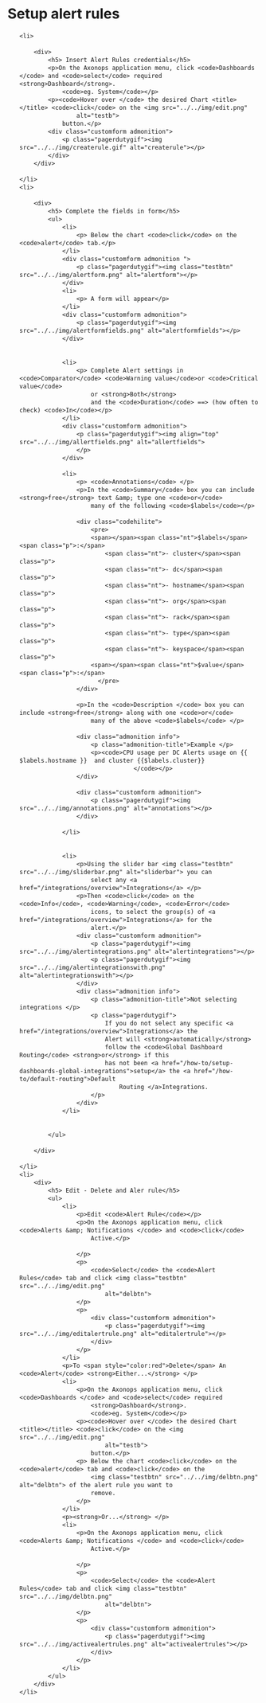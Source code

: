 # Setup alert rules

<ol>

    <li>

        <div>
            <h5> Insert Alert Rules credentials</h5>
            <p>On the Axonops application menu, click <code>Dashboards </code> and <code>select</code> required <strong>Dashboard</strong>.
                <code>eg. System</code></p>
            <p><code>Hover over </code> the desired Chart <title></title> <code>click</code> on the <img src="../../img/edit.png"
                    alt="testb">
                button.</p>
            <div class="customform admonition">
                <p class="pagerdutygif"><img src="../../img/createrule.gif" alt="createrule"></p>
            </div>
        </div>

    </li>
    <li>

        <div>
            <h5> Complete the fields in form</h5>
            <ul>
                <li>
                    <p> Below the chart <code>click</code> on the <code>alert</code> tab.</p>
                </li>
                <div class="customform admonition ">
                    <p class="pagerdutygif"><img class="testbtn" src="../../img/alertform.png" alt="alertform"></p>
                </div>
                <li>
                    <p> A form will appear</p>
                </li>
                <div class="customform admonition">
                    <p class="pagerdutygif"><img src="../../img/alertformfields.png" alt="alertformfields"></p>
                </div>


                <li>
                    <p> Complete Alert settings in <code>Comparator</code> <code>Warning value</code>or <code>Critical value</code>
                        or <strong>Both</strong>
                        and the <code>Duration</code> ==> (how often to check) <code>In</code></p>
                </li>
                <div class="customform admonition">
                    <p class="pagerdutygif"><img align="top" src="../../img/allertfields.png" alt="allertfields">
                    </p>
                </div>

                <li>
                    <p> <code>Annotations</code> </p>
                    <p>In the <code>Summary</code> box you can include <strong>free</strong> text &amp; type one <code>or</code>
                        many of the following <code>$labels</code></p>

                    <div class="codehilite">
                        <pre>
                        <span></span><span class="nt">$labels</span><span class="p">:</span>
                            <span class="nt">- cluster</span><span class="p">
                            <span class="nt">- dc</span><span class="p">
                            <span class="nt">- hostname</span><span class="p">
                            <span class="nt">- org</span><span class="p">
                            <span class="nt">- rack</span><span class="p">
                            <span class="nt">- type</span><span class="p">
                            <span class="nt">- keyspace</span><span class="p">
                        <span></span><span class="nt">$value</span><span class="p">:</span>
                          </pre>
                    </div>

                    <p>In the <code>Description </code> box you can include <strong>free</strong> along with one <code>or</code>
                        many of the above <code>$labels</code> </p>

                    <div class="admonition info">
                        <p class="admonition-title">Example </p>
                        <p><code>CPU usage per DC Alerts usage on {{ $labels.hostname }}  and cluster {{$labels.cluster}}  
                                    </code></p>
                    </div>

                    <div class="customform admonition">
                        <p class="pagerdutygif"><img src="../../img/annotations.png" alt="annotations"></p>
                    </div>

                </li>


                <li>
                    <p>Using the slider bar <img class="testbtn" src="../../img/sliderbar.png" alt="sliderbar"> you can
                        select any <a href="/integrations/overview">Integrations</a> </p>
                    <p>Then <code>click</code> on the <code>Info</code>, <code>Warning</code>, <code>Error</code>
                        icons, to select the group(s) of <a href="/integrations/overview">Integrations</a> for the
                        alert.</p>
                    <div class="customform admonition">
                        <p class="pagerdutygif"><img src="../../img/alertintegrations.png" alt="alertintegrations"></p>
                        <p class="pagerdutygif"><img src="../../img/alertintegrationswith.png" alt="alertintegrationswith"></p>
                    </div>
                    <div class="admonition info">
                        <p class="admonition-title">Not selecting integrations </p>
                        <p class="pagerdutygif">
                            If you do not select any specific <a href="/integrations/overview">Integrations</a> the
                            Alert will <strong>automatically</strong>
                            follow the <code>Global Dashboard Routing</code> <strong>or</strong> if this
                            has not been <a href="/how-to/setup-dashboards-global-integrations">setup</a> the <a href="/how-to/default-routing">Default
                                Routing </a>Integrations.
                        </p>
                    </div>
                </li>


            </ul>

        </div>

    </li>
    <li>
        <div>
            <h5> Edit - Delete and Aler rule</h5>
            <ul>
                <li>
                    <p>Edit <code>Alert Rule</code></p>
                    <p>On the Axonops application menu, click <code>Alerts &amp; Notifications </code> and <code>click</code>
                        Active.</p>

                    </p>
                    <p>
                        <code>Select</code> the <code>Alert Rules</code> tab and click <img class="testbtn" src="../../img/edit.png"
                            alt="delbtn">
                    </p>
                    <p>
                        <div class="customform admonition">
                            <p class="pagerdutygif"><img src="../../img/editalertrule.png" alt="editalertrule"></p>
                        </div>
                    </p>
                </li>
                <p>To <span style="color:red">Delete</span> An <code>Alert</code> <strong>Either...</strong> </p>
                <li>
                    <p>On the Axonops application menu, click <code>Dashboards </code> and <code>select</code> required
                        <strong>Dashboard</strong>.
                        <code>eg. System</code></p>
                    <p><code>Hover over </code> the desired Chart <title></title> <code>click</code> on the <img src="../../img/edit.png"
                            alt="testb">
                        button.</p>
                    <p> Below the chart <code>click</code> on the <code>alert</code> tab and <code>click</code> on the
                        <img class="testbtn" src="../../img/delbtn.png" alt="delbtn"> of the alert rule you want to
                        remove.
                    </p>
                </li>
                <p><strong>Or...</strong> </p>
                <li>
                    <p>On the Axonops application menu, click <code>Alerts &amp; Notifications </code> and <code>click</code>
                        Active.</p>

                    </p>
                    <p>
                        <code>Select</code> the <code>Alert Rules</code> tab and click <img class="testbtn" src="../../img/delbtn.png"
                            alt="delbtn">
                    </p>
                    <p>
                        <div class="customform admonition">
                            <p class="pagerdutygif"><img src="../../img/activealertrules.png" alt="activealertrules"></p>
                        </div>
                    </p>
                </li>
            </ul>
        </div>
    </li>
</ol>